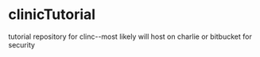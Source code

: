 # clinicTutorial
tutorial repository for clinc--most likely will host on charlie or bitbucket for security
